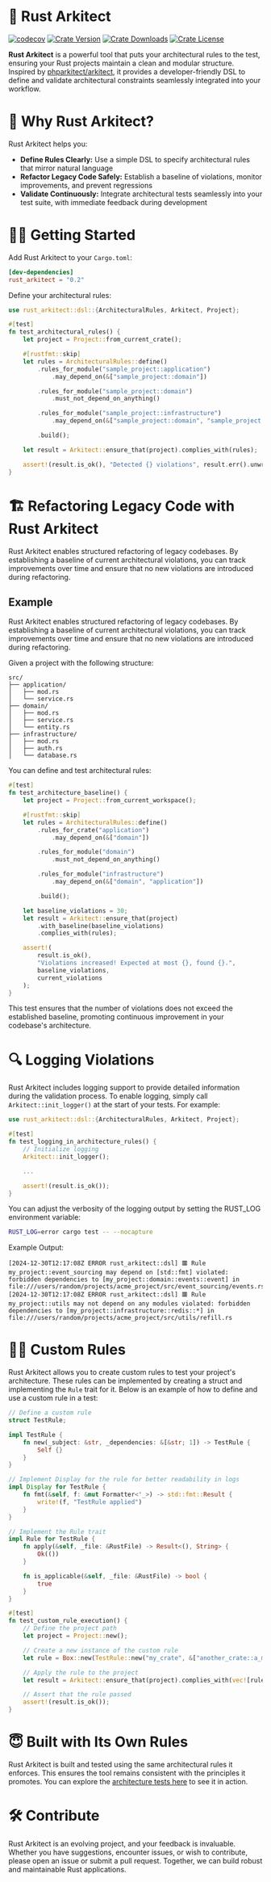 # 📐 Rust Arkitect

[![codecov](https://codecov.io/github/pfazzi/rust_arkitect/graph/badge.svg?token=FVLITXKTQE)](https://codecov.io/github/pfazzi/rust_arkitect)
[![Crate Version](https://img.shields.io/crates/v/rust_arkitect.svg)](https://crates.io/crates/rust_arkitect)
[![Crate Downloads](https://img.shields.io/crates/d/rust_arkitect.svg)](https://crates.io/crates/rust_arkitect)
[![Crate License](https://img.shields.io/crates/l/rust_arkitect.svg)](https://crates.io/crates/rust_arkitect)

**Rust Arkitect** is a powerful tool that puts your architectural rules to the test, ensuring your Rust projects maintain a clean and modular structure. Inspired by [phparkitect/arkitect](https://github.com/phparkitect/arkitect), it provides a developer-friendly DSL to define and validate architectural constraints seamlessly integrated into your workflow.

# 🚀 Why Rust Arkitect?
Rust Arkitect helps you:
- **Define Rules Clearly:** Use a simple DSL to specify architectural rules that mirror natural language
- **Refactor Legacy Code Safely:** Establish a baseline of violations, monitor improvements, and prevent regressions
- **Validate Continuously:** Integrate architectural tests seamlessly into your test suite, with immediate feedback during development

# 🧑‍💻 Getting Started
Add Rust Arkitect to your `Cargo.toml`:
```toml
[dev-dependencies]
rust_arkitect = "0.2"
```
Define your architectural rules:
```rust
use rust_arkitect::dsl::{ArchitecturalRules, Arkitect, Project};

#[test]
fn test_architectural_rules() {
    let project = Project::from_current_crate();

    #[rustfmt::skip]
    let rules = ArchitecturalRules::define()
        .rules_for_module("sample_project::application")
            .may_depend_on(&["sample_project::domain"])

        .rules_for_module("sample_project::domain")
            .must_not_depend_on_anything()

        .rules_for_module("sample_project::infrastructure")
            .may_depend_on(&["sample_project::domain", "sample_project::application"])

        .build();

    let result = Arkitect::ensure_that(project).complies_with(rules);

    assert!(result.is_ok(), "Detected {} violations", result.err().unwrap().len());
}

```

#  🏗️ Refactoring Legacy Code with Rust Arkitect

Rust Arkitect enables structured refactoring of legacy codebases. By establishing a baseline of current architectural violations, you can track improvements over time and ensure that no new violations are introduced during refactoring.

## Example
Rust Arkitect enables structured refactoring of legacy codebases. By establishing a baseline of current architectural violations, you can track improvements over time and ensure that no new violations are introduced during refactoring.

Given a project with the following structure:
```text
src/
├── application/
│   ├── mod.rs
│   └── service.rs
├── domain/
│   ├── mod.rs
│   ├── service.rs
│   └── entity.rs
├── infrastructure/
│   ├── mod.rs
│   ├── auth.rs
│   └── database.rs
```
You can define and test architectural rules:
```rust
#[test]
fn test_architecture_baseline() {
    let project = Project::from_current_workspace();

    #[rustfmt::skip]
    let rules = ArchitecturalRules::define()
        .rules_for_crate("application")
            .may_depend_on(&["domain"])

        .rules_for_module("domain")
            .must_not_depend_on_anything()

        .rules_for_module("infrastructure")
            .may_depend_on(&["domain", "application"])

        .build();

    let baseline_violations = 30;
    let result = Arkitect::ensure_that(project)
        .with_baseline(baseline_violations)
        .complies_with(rules);

    assert!(
        result.is_ok(),
        "Violations increased! Expected at most {}, found {}.",
        baseline_violations,
        current_violations
    );
}
```
This test ensures that the number of violations does not exceed the established baseline, promoting continuous improvement in your codebase's architecture.

# 🔍 Logging Violations

Rust Arkitect includes logging support to provide detailed information during the validation process.
To enable logging, simply call `Arkitect::init_logger()` at the start of your tests. For example:
```rust
use rust_arkitect::dsl::{ArchitecturalRules, Arkitect, Project};

#[test]
fn test_logging_in_architecture_rules() {
    // Initialize logging
    Arkitect::init_logger();

    ...

    assert!(result.is_ok());
}
```

You can adjust the verbosity of the logging output by setting the RUST_LOG environment variable:
```bash
RUST_LOG=error cargo test -- --nocapture
```
Example Output:
```plaintext
[2024-12-30T12:17:08Z ERROR rust_arkitect::dsl] 🟥 Rule my_project::event_sourcing may depend on [std::fmt] violated: forbidden dependencies to [my_project::domain::events::event] in file:///users/random/projects/acme_project/src/event_sourcing/events.rs
[2024-12-30T12:17:08Z ERROR rust_arkitect::dsl] 🟥 Rule my_project::utils may not depend on any modules violated: forbidden dependencies to [my_project::infrastructure::redis::*] in file:///users/random/projects/acme_project/src/utils/refill.rs
```

# 🧙‍♂️ Custom Rules
Rust Arkitect allows you to create custom rules to test your project's architecture. These rules can be implemented by creating a struct and implementing the `Rule` trait for it. Below is an example of how to define and use a custom rule in a test:

```rust
// Define a custom rule
struct TestRule;

impl TestRule {
    fn new(_subject: &str, _dependencies: &[&str; 1]) -> TestRule {
        Self {}
    }
}

// Implement Display for the rule for better readability in logs
impl Display for TestRule {
    fn fmt(&self, f: &mut Formatter<'_>) -> std::fmt::Result {
        write!(f, "TestRule applied")
    }
}

// Implement the Rule trait
impl Rule for TestRule {
    fn apply(&self, _file: &RustFile) -> Result<(), String> {
        Ok(())
    }

    fn is_applicable(&self, _file: &RustFile) -> bool {
        true
    }
}

#[test]
fn test_custom_rule_execution() {
    // Define the project path
    let project = Project::new();

    // Create a new instance of the custom rule
    let rule = Box::new(TestRule::new("my_crate", &["another_crate::a_module"]));

    // Apply the rule to the project
    let result = Arkitect::ensure_that(project).complies_with(vec![rule]);

    // Assert that the rule passed
    assert!(result.is_ok());
}
```
# 😇 Built with Its Own Rules

Rust Arkitect is built and tested using the same architectural rules it enforces. This ensures the tool remains consistent with the principles it promotes. You can explore the [architecture tests here](tests/test_architecture.rs) to see it in action.

# 🛠️ Contribute

Rust Arkitect is an evolving project, and your feedback is invaluable. Whether you have suggestions, encounter issues, or wish to contribute, please open an issue or submit a pull request. Together, we can build robust and maintainable Rust applications.
